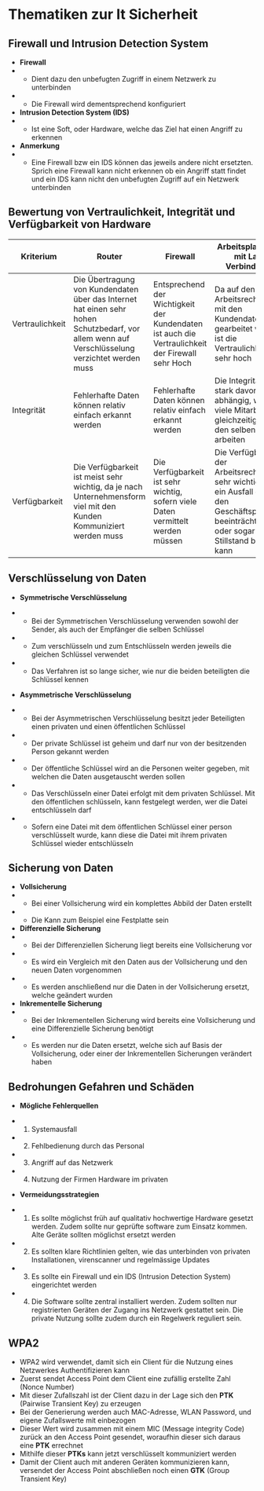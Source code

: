 # Thematiken zur It Sicherheit


## Firewall und Intrusion Detection System

- **Firewall**
- - Dient dazu den unbefugten Zugriff in einem Netzwerk zu unterbinden
- - Die Firewall wird dementsprechend konfiguriert
- **Intrusion Detection System (IDS)**
- - Ist eine Soft, oder Hardware, welche das Ziel hat einen Angriff zu erkennen
- **Anmerkung**
- - Eine Firewall bzw ein IDS können das jeweils andere nicht ersetzten. Sprich eine Firewall kann nicht erkennen ob ein Angriff statt findet und ein IDS kann nicht den unbefugten Zugriff auf ein Netzwerk unterbinden

## Bewertung von Vertraulichkeit, Integrität und Verfügbarkeit von Hardware

|Kriterium|Router|Firewall|Arbeitsplatz-Pc mit Lan Verbindung|
|-|-|-|-|
|Vertraulichkeit|Die Übertragung von Kundendaten über das Internet hat einen sehr hohen Schutzbedarf, vor allem wenn auf Verschlüsselung verzichtet werden muss|Entsprechend der Wichtigkeit der Kundendaten ist auch die Vertraulichkeit der Firewall sehr Hoch|Da auf den Arbeitsrechnern mit den Kundendaten gearbeitet wird, ist die Vertraulichkeit sehr hoch|
|Integrität|Fehlerhafte Daten können relativ einfach erkannt werden|Fehlerhafte Daten können relativ einfach erkannt werden|Die Integrität ist stark davon abhängig, wie viele Mitarbeiter gleichzeitig mit den selben Daten arbeiten|
|Verfügbarkeit|Die Verfügbarkeit ist meist sehr wichtig, da je nach Unternehmensform viel mit den Kunden Kommuniziert werden muss|Die Verfügbarkeit ist sehr wichtig, sofern viele Daten vermittelt werden müssen|Die Verfügbarkeit der Arbeitsrechner ist sehr wichtig, da ein Ausfall dieser den Geschäftsprozess beeinträchtigen, oder sogar zum Stillstand bringen kann|

## Verschlüsselung von Daten

- **Symmetrische Verschlüsselung**
- - Bei der Symmetrischen Verschlüsselung verwenden sowohl der Sender, als auch der Empfänger die selben Schlüssel
- - Zum verschlüsseln und zum Entschlüsseln werden jeweils die gleichen Schlüssel verwendet
- - Das Verfahren ist so lange sicher, wie nur die beiden beteiligten die Schlüssel kennen

- **Asymmetrische Verschlüsselung**
- - Bei der Asymmetrischen Verschlüsselung besitzt jeder Beteiligten einen privaten und einen öffentlichen Schlüssel
- - Der private Schlüssel ist geheim und darf nur von der besitzenden Person gekannt werden
- - Der öffentliche Schlüssel wird an die Personen weiter gegeben, mit welchen die Daten ausgetauscht werden sollen
- - Das Verschlüsseln einer Datei erfolgt mit dem privaten Schlüssel. Mit den öffentlichen schlüsseln, kann festgelegt werden, wer die Datei entschlüsseln darf
- - Sofern eine Datei mit dem öffentlichen Schlüssel einer person verschlüsselt wurde, kann diese die Datei mit ihrem privaten Schlüssel wieder entschlüsseln


## Sicherung von Daten

- **Vollsicherung**
- - Bei einer Vollsicherung wird ein komplettes Abbild der Daten erstellt
- - Die Kann zum Beispiel eine Festplatte sein
- **Differenzielle Sicherung**
- - Bei der Differenziellen Sicherung liegt bereits eine Vollsicherung vor
- - Es wird ein Vergleich mit den Daten aus der Vollsicherung und den neuen Daten vorgenommen
- - Es werden anschließend nur die Daten in der Vollsicherung ersetzt, welche geändert wurden
- **Inkrementelle Sicherung**
- - Bei der Inkrementellen Sicherung wird bereits eine Vollsicherung und eine Differenzielle Sicherung benötigt
- - Es werden nur die Daten ersetzt, welche sich auf Basis der Vollsicherung, oder einer der Inkrementellen Sicherungen verändert haben

## Bedrohungen Gefahren und Schäden
- **Mögliche Fehlerquellen**
- 1. Systemausfall
- 2. Fehlbedienung durch das Personal
- 3. Angriff auf das Netzwerk
- 4. Nutzung der Firmen Hardware im privaten

- **Vermeidungsstrategien**
- 1. Es sollte möglichst früh auf qualitativ hochwertige Hardware gesetzt werden. Zudem sollte nur geprüfte software zum Einsatz kommen. Alte Geräte sollten möglichst ersetzt werden
- 2. Es sollten klare Richtlinien gelten, wie das unterbinden von privaten Installationen, virenscanner und regelmässige Updates
- 3. Es sollte ein Firewall und ein IDS (Intrusion Detection System) eingerichtet werden
- 4. Die Software sollte zentral installiert werden. Zudem sollten nur registrierten Geräten der Zugang ins Netzwerk gestattet sein. Die private Nutzung sollte zudem durch ein Regelwerk reguliert sein.


## WPA2

- WPA2 wird verwendet, damit sich ein Client für die Nutzung eines Netzwerkes Authentifizieren kann
- Zuerst sendet Access Point dem Client eine zufällig erstellte Zahl (Nonce Number)
- Mit dieser Zufallszahl ist der Client dazu in der Lage sich den **PTK** (Pairwise Transient Key) zu erzeugen
- Bei der Generierung werden auch MAC-Adresse, WLAN Password, und eigene Zufallswerte mit einbezogen
- Dieser Wert wird zusammen mit einem MIC (Message integrity Code) zurück an den Access Point gesendet, woraufhin dieser sich daraus eine **PTK** errechnet
- Mithilfe dieser **PTKs** kann jetzt verschlüsselt kommuniziert werden
- Damit der Client auch mit anderen Geräten kommunizieren kann, versendet der Access Point abschließen noch einen **GTK** (Group Transient Key) 


